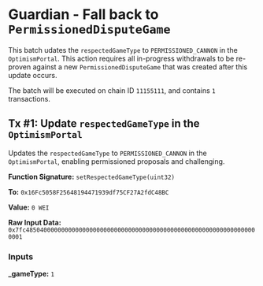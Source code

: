 # Guardian - Fall back to `PermissionedDisputeGame`
This batch udates the `respectedGameType` to `PERMISSIONED_CANNON` in the `OptimismPortal`. This action requires all in-progress withdrawals to be re-proven against a new `PermissionedDisputeGame` that was created after this update occurs.

The batch will be executed on chain ID `11155111`, and contains `1` transactions.

## Tx #1: Update `respectedGameType` in the `OptimismPortal`
Updates the `respectedGameType` to `PERMISSIONED_CANNON` in the `OptimismPortal`, enabling permissioned proposals and challenging.

**Function Signature:** `setRespectedGameType(uint32)`

**To:** `0x16Fc5058F25648194471939df75CF27A2fdC48BC`

**Value:** `0 WEI`

**Raw Input Data:** `0x7fc485040000000000000000000000000000000000000000000000000000000000000001`

### Inputs
**_gameType:** `1`

